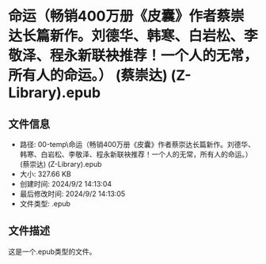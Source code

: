 ﻿# 命运（畅销400万册《皮囊》作者蔡崇达长篇新作。刘德华、韩寒、白岩松、李敬泽、程永新联袂推荐！一个人的无常，所有人的命运。） (蔡崇达) (Z-Library).epub

## 文件信息
- 路径: 00-temp\命运（畅销400万册《皮囊》作者蔡崇达长篇新作。刘德华、韩寒、白岩松、李敬泽、程永新联袂推荐！一个人的无常，所有人的命运。） (蔡崇达) (Z-Library).epub
- 大小: 327.66 KB
- 创建时间: 2024/9/2 14:13:04
- 最后修改时间: 2024/9/2 14:13:05
- 文件类型: .epub

## 文件描述
这是一个.epub类型的文件。

